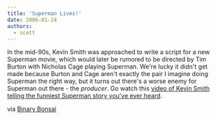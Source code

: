 ```yaml
---
title: 'Superman Lives!'
date: 2006-01-24
authors:
  - scott
---
```


In the mid-90s, Kevin Smith was approached to write a script for a new Superman movie, which would later be rumored to be directed by Tim Burton with Nicholas Cage playing Superman. We're lucky it didn't get made because Burton and Cage aren't exactly the pair I imagine doing Superman the right way, but it turns out there's a worse enemy for Superman out there - the _producer_. Go watch this [video of Kevin Smith telling the funniest Superman story you've ever heard](http://www.youtube.com/w/Superman-Lives?v=gUU_Vs1BL0E&eurl).

via [Binary Bonsai](http://binarybonsai.com/archives/2006/01/13/kevin-smith-talks-superman-lives/)

